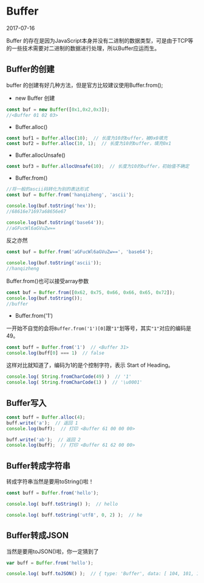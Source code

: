 # Buffer

2017-07-16

Buffer 的存在是因为JavaScript本身并没有二进制的数据类型，可是由于TCP等的一些技术需要对二进制的数据进行处理，所以Buffer应运而生。

## Buffer的创建
buffer 的创建有好几种方法，但是官方比较建议使用Buffer.from();

- new Buffer 创建
```js
const buf = new Buffer([0x1,0x2,0x3]);
//<Buffer 01 02 03>
```
- Buffer.alloc()
```js
const buf1 = Buffer.alloc(10);  // 长度为10的buffer，被0x0填充
const buf2 = Buffer.alloc(10, 1);  // 长度为10的buffer，填充0x1
```
- Buffer.allocUnsafe()
```js
const buf3 = Buffer.allocUnsafe(10);  // 长度为10的buffer，初始值不确定
```
- Buffer.from()
```js
//将一般的ascii码转化为别的表达形式
const buf = Buffer.from('hanqizheng', 'ascii');

console.log(buf.toString('hex'));
//68616e71697a68656e67

console.log(buf.toString('base64'));
//aGFucWl6aGVuZw==
```
反之亦然
```js
const buf = Buffer.from('aGFucWl6aGVuZw==', 'base64');

console.log(buf.toString('ascii'));
//hanqizheng
```
Buffer.from()也可以接受array参数
```js
const buf = Buffer.from([0x62, 0x75, 0x66, 0x66, 0x65, 0x72]);
console.log(buf.toString());
//buffer
```
- Buffer.from('1')

一开始不自觉的会将`Buffer.from('1')[0]`跟`"1"`划等号，其实`"1"`对应的编码是49。

```js
const buff = Buffer.from('1')  // <Buffer 31>
console.log(buff[0] === 1)  // false
```

这样对比就知道了，编码为1的是个控制字符，表示 Start of Heading。

```js
console.log( String.fromCharCode(49) )  // '1'
console.log( String.fromCharCode(1) )  // '\u0001'
```
## Buffer写入
```js
const buff = Buffer.alloc(4);
buff.write('a');  // 返回 1
console.log(buff);  // 打印 <Buffer 61 00 00 00>

buff.write('ab');  // 返回 2
console.log(buff);  // 打印 <Buffer 61 62 00 00>
```

## Buffer转成字符串
转成字符串当然是要用toString()啦！
```js
const buff = Buffer.from('hello');

console.log( buff.toString() );  // hello

console.log( buff.toString('utf8', 0, 2) );  // he
```

## Buffer转成JSON
当然是要用toJSON()啦，你一定猜到了
```js
var buff = Buffer.from('hello');

console.log( buff.toJSON() );  // { type: 'Buffer', data: [ 104, 101, 108, 108, 111 ] }
```

